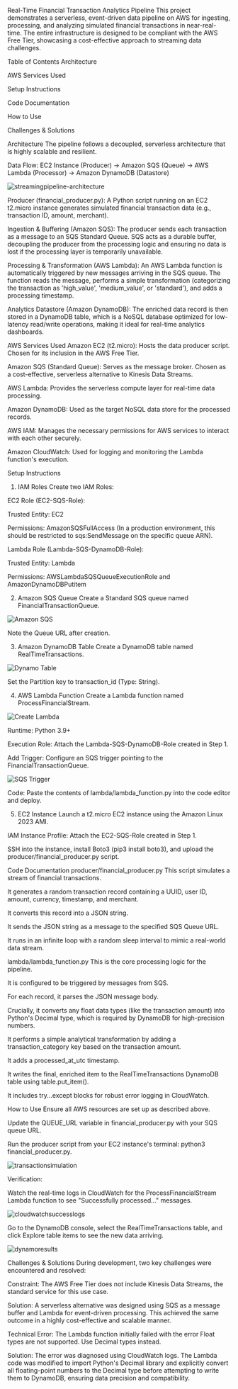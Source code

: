 Real-Time Financial Transaction Analytics Pipeline
This project demonstrates a serverless, event-driven data pipeline on AWS for ingesting, processing, and analyzing simulated financial transactions in near-real-time. The entire infrastructure is designed to be compliant with the AWS Free Tier, showcasing a cost-effective approach to streaming data challenges.

Table of Contents
Architecture

AWS Services Used

Setup Instructions

Code Documentation

How to Use

Challenges & Solutions

Architecture
The pipeline follows a decoupled, serverless architecture that is highly scalable and resilient.

Data Flow:
EC2 Instance (Producer) -> Amazon SQS (Queue) -> AWS Lambda (Processor) -> Amazon DynamoDB (Datastore)

![streamingpipeline-architecture](images/streamingpipeline-architecture.png)


Producer (financial_producer.py): A Python script running on an EC2 t2.micro instance generates simulated financial transaction data (e.g., transaction ID, amount, merchant).

Ingestion & Buffering (Amazon SQS): The producer sends each transaction as a message to an SQS Standard Queue. SQS acts as a durable buffer, decoupling the producer from the processing logic and ensuring no data is lost if the processing layer is temporarily unavailable.

Processing & Transformation (AWS Lambda): An AWS Lambda function is automatically triggered by new messages arriving in the SQS queue. The function reads the message, performs a simple transformation (categorizing the transaction as 'high_value', 'medium_value', or 'standard'), and adds a processing timestamp.

Analytics Datastore (Amazon DynamoDB): The enriched data record is then stored in a DynamoDB table, which is a NoSQL database optimized for low-latency read/write operations, making it ideal for real-time analytics dashboards.

AWS Services Used
Amazon EC2 (t2.micro): Hosts the data producer script. Chosen for its inclusion in the AWS Free Tier.

Amazon SQS (Standard Queue): Serves as the message broker. Chosen as a cost-effective, serverless alternative to Kinesis Data Streams.

AWS Lambda: Provides the serverless compute layer for real-time data processing.

Amazon DynamoDB: Used as the target NoSQL data store for the processed records.

AWS IAM: Manages the necessary permissions for AWS services to interact with each other securely.

Amazon CloudWatch: Used for logging and monitoring the Lambda function's execution.

Setup Instructions
1. IAM Roles
Create two IAM Roles:

EC2 Role (EC2-SQS-Role):

Trusted Entity: EC2

Permissions: AmazonSQSFullAccess (In a production environment, this should be restricted to sqs:SendMessage on the specific queue ARN).

Lambda Role (Lambda-SQS-DynamoDB-Role):

Trusted Entity: Lambda

Permissions: AWSLambdaSQSQueueExecutionRole and AmazonDynamoDBPutitem

2. Amazon SQS Queue
Create a Standard SQS queue named FinancialTransactionQueue.

![Amazon SQS](images/sqs.png)

Note the Queue URL after creation.

3. Amazon DynamoDB Table
Create a DynamoDB table named RealTimeTransactions.

![Dynamo Table](images/dynamo-table.png)

Set the Partition key to transaction_id (Type: String).

4. AWS Lambda Function
Create a Lambda function named ProcessFinancialStream.

![Create Lambda](images/createlambda.png)

Runtime: Python 3.9+

Execution Role: Attach the Lambda-SQS-DynamoDB-Role created in Step 1.

Add Trigger: Configure an SQS trigger pointing to the FinancialTransactionQueue.

![SQS Trigger](images/sqs-lambda.png)

Code: Paste the contents of lambda/lambda_function.py into the code editor and deploy.

5. EC2 Instance
Launch a t2.micro EC2 instance using the Amazon Linux 2023 AMI.

IAM Instance Profile: Attach the EC2-SQS-Role created in Step 1.

SSH into the instance, install Boto3 (pip3 install boto3), and upload the producer/financial_producer.py script.

Code Documentation
producer/financial_producer.py
This script simulates a stream of financial transactions.

It generates a random transaction record containing a UUID, user ID, amount, currency, timestamp, and merchant.

It converts this record into a JSON string.

It sends the JSON string as a message to the specified SQS Queue URL.

It runs in an infinite loop with a random sleep interval to mimic a real-world data stream.

lambda/lambda_function.py
This is the core processing logic for the pipeline.

It is configured to be triggered by messages from SQS.

For each record, it parses the JSON message body.

Crucially, it converts any float data types (like the transaction amount) into Python's Decimal type, which is required by DynamoDB for high-precision numbers.

It performs a simple analytical transformation by adding a transaction_category key based on the transaction amount.

It adds a processed_at_utc timestamp.

It writes the final, enriched item to the RealTimeTransactions DynamoDB table using table.put_item().

It includes try...except blocks for robust error logging in CloudWatch.

How to Use
Ensure all AWS resources are set up as described above.

Update the QUEUE_URL variable in financial_producer.py with your SQS queue URL.

Run the producer script from your EC2 instance's terminal: python3 financial_producer.py.

![transactionsimulation](images/transactionsimulation.png)

Verification:

Watch the real-time logs in CloudWatch for the ProcessFinancialStream Lambda function to see "Successfully processed..." messages.

![cloudwatchsuccesslogs](images/cloudwatchsuccesslogs.png)

Go to the DynamoDB console, select the RealTimeTransactions table, and click Explore table items to see the new data arriving.

![dynamoresults](images/dynamoresults.png)

Challenges & Solutions
During development, two key challenges were encountered and resolved:

Constraint: The AWS Free Tier does not include Kinesis Data Streams, the standard service for this use case.

Solution: A serverless alternative was designed using SQS as a message buffer and Lambda for event-driven processing. This achieved the same outcome in a highly cost-effective and scalable manner.

Technical Error: The Lambda function initially failed with the error Float types are not supported. Use Decimal types instead.

Solution: The error was diagnosed using CloudWatch logs. The Lambda code was modified to import Python's Decimal library and explicitly convert all floating-point numbers to the Decimal type before attempting to write them to DynamoDB, ensuring data precision and compatibility.